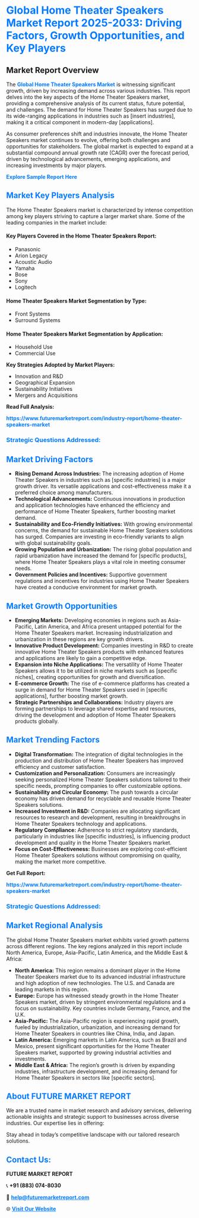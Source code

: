 <h1 style="color: #007BFF;">Global Home Theater Speakers Market Report 2025-2033: Driving Factors, Growth Opportunities, and Key Players</h1>

<section id="overview">
<h2>Market Report Overview</h2>
<p>The <a href="https://www.futuremarketreport.com/industry-report/home-theater-speakers-market" style="color: #007BFF; text-decoration: none;"><strong>Global Home Theater Speakers Market</strong></a> is witnessing significant growth, driven by increasing demand across various industries. This report delves into the key aspects of the Home Theater Speakers market, providing a comprehensive analysis of its current status, future potential, and challenges. The demand for Home Theater Speakers has surged due to its wide-ranging applications in industries such as [insert industries], making it a critical component in modern-day [applications].</p>
<p>As consumer preferences shift and industries innovate, the Home Theater Speakers market continues to evolve, offering both challenges and opportunities for stakeholders. The global market is expected to expand at a substantial compound annual growth rate (CAGR) over the forecast period, driven by technological advancements, emerging applications, and increasing investments by major players.</p>
</section>

<section id="overview">
<p><a href="https://www.futuremarketreport.com/request-sample/reportId=76751" style="color: #007BFF; text-decoration: none;"><strong>Explore Sample Report Here</strong></a></p>
</section>

<section id="key-players">
<h2 style="color: #007BFF;">Market Key Players Analysis</h2>
<p>The Home Theater Speakers market is characterized by intense competition among key players striving to capture a larger market share. Some of the leading companies in the market include:</p>
<h4>Key Players Covered in the Home Theater Speakers Report:</h4>
<ul><li>Panasonic</li><li>Arion Legacy</li><li>Acoustic Audio</li><li>Yamaha</li><li>Bose</li><li>Sony</li><li>Logitech</li></ul>
<h4>Home Theater Speakers Market Segmentation by Type:</h4>
<ul><li>Front Systems</li><li>Surround Systems</li></ul>

<h4>Home Theater Speakers Market Segmentation by Application:</h4>
<ul><li>Household Use</li><li>Commercial Use</li></ul>
<p><strong>Key Strategies Adopted by Market Players:</strong></p>
<ul>
<li>Innovation and R&D</li>
<li>Geographical Expansion</li>
<li>Sustainability Initiatives</li>
<li>Mergers and Acquisitions</li>
</ul>
</section>

<section>
<p><strong>Read Full Analysis: </strong></p><a href="https://www.futuremarketreport.com/industry-report/home-theater-speakers-market" style="color: #007BFF; text-decoration: none;"><strong>https://www.futuremarketreport.com/industry-report/home-theater-speakers-market</strong></a>
<h3 style="color: #007BFF;">Strategic Questions Addressed:</h3>
</section>

<section id="driving-factors">
<h2 style="color: #007BFF;">Market Driving Factors</h2>
<ul>
<li><strong>Rising Demand Across Industries:</strong> The increasing adoption of Home Theater Speakers in industries such as [specific industries] is a major growth driver. Its versatile applications and cost-effectiveness make it a preferred choice among manufacturers.</li>
<li><strong>Technological Advancements:</strong> Continuous innovations in production and application technologies have enhanced the efficiency and performance of Home Theater Speakers, further boosting market demand.</li>
<li><strong>Sustainability and Eco-Friendly Initiatives:</strong> With growing environmental concerns, the demand for sustainable Home Theater Speakers solutions has surged. Companies are investing in eco-friendly variants to align with global sustainability goals.</li>
<li><strong>Growing Population and Urbanization:</strong> The rising global population and rapid urbanization have increased the demand for [specific products], where Home Theater Speakers plays a vital role in meeting consumer needs.</li>
<li><strong>Government Policies and Incentives:</strong> Supportive government regulations and incentives for industries using Home Theater Speakers have created a conducive environment for market growth.</li>
</ul>
</section>

<section id="growth-opportunities">
<h2 style="color: #007BFF;">Market Growth Opportunities</h2>
<ul>
<li><strong>Emerging Markets:</strong> Developing economies in regions such as Asia-Pacific, Latin America, and Africa present untapped potential for the Home Theater Speakers market. Increasing industrialization and urbanization in these regions are key growth drivers.</li>
<li><strong>Innovative Product Development:</strong> Companies investing in R&D to create innovative Home Theater Speakers products with enhanced features and applications are likely to gain a competitive edge.</li>
<li><strong>Expansion into Niche Applications:</strong> The versatility of Home Theater Speakers allows it to be utilized in niche markets such as [specific niches], creating opportunities for growth and diversification.</li>
<li><strong>E-commerce Growth:</strong> The rise of e-commerce platforms has created a surge in demand for Home Theater Speakers used in [specific applications], further boosting market growth.</li>
<li><strong>Strategic Partnerships and Collaborations:</strong> Industry players are forming partnerships to leverage shared expertise and resources, driving the development and adoption of Home Theater Speakers products globally.</li>
</ul>
</section>

<section id="trending-factors">
<h2 style="color: #007BFF;">Market Trending Factors</h2>
<ul>
<li><strong>Digital Transformation:</strong> The integration of digital technologies in the production and distribution of Home Theater Speakers has improved efficiency and customer satisfaction.</li>
<li><strong>Customization and Personalization:</strong> Consumers are increasingly seeking personalized Home Theater Speakers solutions tailored to their specific needs, prompting companies to offer customizable options.</li>
<li><strong>Sustainability and Circular Economy:</strong> The push towards a circular economy has driven demand for recyclable and reusable Home Theater Speakers solutions.</li>
<li><strong>Increased Investment in R&D:</strong> Companies are allocating significant resources to research and development, resulting in breakthroughs in Home Theater Speakers technology and applications.</li>
<li><strong>Regulatory Compliance:</strong> Adherence to strict regulatory standards, particularly in industries like [specific industries], is influencing product development and quality in the Home Theater Speakers market.</li>
<li><strong>Focus on Cost-Effectiveness:</strong> Businesses are exploring cost-efficient Home Theater Speakers solutions without compromising on quality, making the market more competitive.</li>
</ul>
</section>

<section>
<p><strong>Get Full Report: </strong></p><a href="https://www.futuremarketreport.com/industry-report/home-theater-speakers-market" style="color: #007BFF; text-decoration: none;"><strong>https://www.futuremarketreport.com/industry-report/home-theater-speakers-market</strong></a>
<h3 style="color: #007BFF;">Strategic Questions Addressed:</h3>
</section>


<section id="regional-analysis">
<h2 style="color: #007BFF;">Market Regional Analysis</h2>
<p>The global Home Theater Speakers market exhibits varied growth patterns across different regions. The key regions analyzed in this report include North America, Europe, Asia-Pacific, Latin America, and the Middle East & Africa:</p>
<ul>
<li><strong>North America:</strong> This region remains a dominant player in the Home Theater Speakers market due to its advanced industrial infrastructure and high adoption of new technologies. The U.S. and Canada are leading markets in this region.</li>
<li><strong>Europe:</strong> Europe has witnessed steady growth in the Home Theater Speakers market, driven by stringent environmental regulations and a focus on sustainability. Key countries include Germany, France, and the U.K.</li>
<li><strong>Asia-Pacific:</strong> The Asia-Pacific region is experiencing rapid growth, fueled by industrialization, urbanization, and increasing demand for Home Theater Speakers in countries like China, India, and Japan.</li>
<li><strong>Latin America:</strong> Emerging markets in Latin America, such as Brazil and Mexico, present significant opportunities for the Home Theater Speakers market, supported by growing industrial activities and investments.</li>
<li><strong>Middle East & Africa:</strong> The region’s growth is driven by expanding industries, infrastructure development, and increasing demand for Home Theater Speakers in sectors like [specific sectors].</li>
</ul>
</section>

<footer>
<h2 style="color: #007BFF;">About FUTURE MARKET REPORT</h2>
<p>We are a trusted name in market research and advisory services, delivering actionable insights and strategic support to businesses across diverse industries. Our expertise lies in offering:</p>

<p>Stay ahead in today’s competitive landscape with our tailored research solutions.</p>

<h2 style="color: #007BFF;">Contact Us:</h2>
<p><strong>FUTURE MARKET REPORT</strong></p>
<p>📞 <strong>+91 (883) 074-8030</strong></p>
<p>📧 <strong><a href="mailto:help@futuremarketreport.com" style="color: #007BFF;">help@futuremarketreport.com</a></strong></p>
<p>🌐 <strong><a href="https://www.futuremarketreport.com/" style="color: #007BFF;">Visit Our Website</a></strong></p>
</footer>